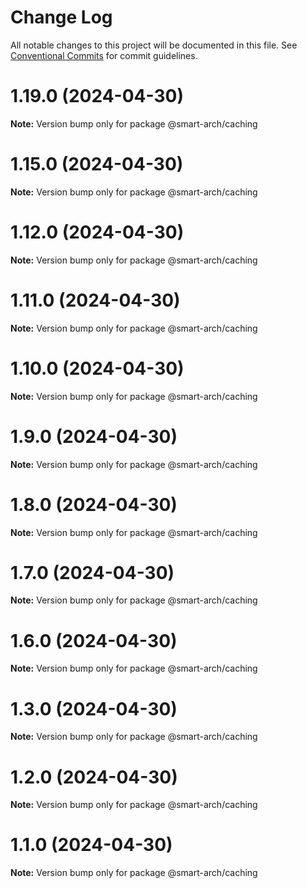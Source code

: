 # Change Log

All notable changes to this project will be documented in this file.
See [Conventional Commits](https://conventionalcommits.org) for commit guidelines.

# 1.19.0 (2024-04-30)

**Note:** Version bump only for package @smart-arch/caching





# 1.15.0 (2024-04-30)

**Note:** Version bump only for package @smart-arch/caching





# 1.12.0 (2024-04-30)

**Note:** Version bump only for package @smart-arch/caching





# 1.11.0 (2024-04-30)

**Note:** Version bump only for package @smart-arch/caching





# 1.10.0 (2024-04-30)

**Note:** Version bump only for package @smart-arch/caching





# 1.9.0 (2024-04-30)

**Note:** Version bump only for package @smart-arch/caching





# 1.8.0 (2024-04-30)

**Note:** Version bump only for package @smart-arch/caching





# 1.7.0 (2024-04-30)

**Note:** Version bump only for package @smart-arch/caching





# 1.6.0 (2024-04-30)

**Note:** Version bump only for package @smart-arch/caching





# 1.3.0 (2024-04-30)

**Note:** Version bump only for package @smart-arch/caching





# 1.2.0 (2024-04-30)

**Note:** Version bump only for package @smart-arch/caching





# 1.1.0 (2024-04-30)

**Note:** Version bump only for package @smart-arch/caching
